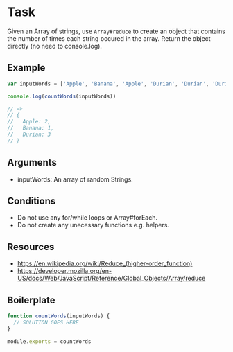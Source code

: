 # Task

Given an Array of strings, use `Array#reduce` to create an object that contains the number of times each string occured in the array. Return the object directly (no need to console.log).

## Example

``` js
var inputWords = ['Apple', 'Banana', 'Apple', 'Durian', 'Durian', 'Durian']

console.log(countWords(inputWords))

// =>
// {
//   Apple: 2,
//   Banana: 1,
//   Durian: 3
// }
```

## Arguments

* inputWords: An array of random Strings.

## Conditions

* Do not use any for/while loops or Array#forEach.
* Do not create any unecessary functions e.g. helpers.

## Resources

* https://en.wikipedia.org/wiki/Reduce_(higher-order_function)
* https://developer.mozilla.org/en-US/docs/Web/JavaScript/Reference/Global_Objects/Array/reduce

## Boilerplate

``` js
function countWords(inputWords) {
  // SOLUTION GOES HERE
}

module.exports = countWords
```